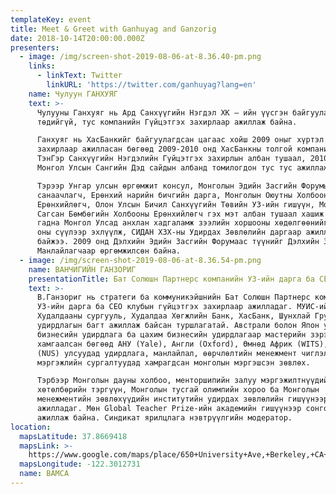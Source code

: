 ```yaml
---
templateKey: event
title: Meet & Greet with Ganhuyag and Ganzorig
date: 2018-10-14T20:00:00.000Z
presenters:
  - image: /img/screen-shot-2019-08-06-at-8.36.40-pm.png
    links:
      - linkText: Twitter
        linkURL: 'https://twitter.com/ganhuyag?lang=en'
    name: Чулуун ГАНХУЯГ
    text: >-
      Чулууны Ганхуяг нь Ард Санхүүгийн Нэгдэл ХК – ийн үүсгэн байгуулагчдын нэг
      төдийгүй, тус компанийн Гүйцэтгэх захирлаар ажиллаж байна.

      Ганхуяг нь ХасБанкийг байгуулагдсан цагаас хойш 2009 оныг хүртэл Гүйцэтгэх
      захирлаар ажилласан бөгөөд 2009-2010 онд ХасБанкны толгой компани болох
      ТэнГэр Санхүүгийн Нэгдэлийн Гүйцэтгэх захирлын албан тушаал, 2010-2012 онд
      Монгол Улсын Сангийн Дэд сайдын албанд томилогдон тус тус ажиллаж байв. 

      Тэрээр Унгар улсын өргөмжит консул, Монголын Эдийн Засгийн Форумын
      санаачлагч, Ерөнхий нарийн бичгийн дарга, Монголын Оюутны Холбооны
      Ерөнхийлөгч, Олон Улсын Бичил Санхүүгийн Төвийн УЗ-ийн гишүүн, Монголын
      Сагсан Бөмбөгийн Холбооны Ерөнхийлөгч гэх мэт албан тушаал хашиж байснаас
      гадна Монгол Улсад анхлан хадгаламж зээлийн хоршооны хөдөлгөөнийг 1990-ээд
      оны сүүлээр эхлүүлж, СИДАН ХЗХ-ны Удирдах Зөвлөлийн даргаар ажиллаж
      байжээ. 2009 онд Дэлхийн Эдийн Засгийн Форумаас түүнийг Дэлхийн Залуу
      Манлайлагчаар өргөмжилсөн байна.
  - image: /img/screen-shot-2019-08-06-at-8.36.54-pm.png
    name: ВАНЧИГИЙН ГАНЗОРИГ
    presentationTitle: Бат Солюшн Партнерс компанийн УЗ-ийн дарга ба CEO клубын гүйцэтгэх захирaл
    text: >-
      В.Ганзориг нь стратеги ба коммуникэйшнийн Бат Солюшн Партнерс компанийн
      УЗ-ийн дарга ба CEO клубын гүйцэтгэх захирлаар ажилладаг. МУИС-ийн
      Худалдааны сургууль, Худалдаа Хөгжлийн Банк, ХасБанк, Шунхлай Группийн
      удирдлагын багт ажиллаж байсан туршлагатай. Австрали болон Япон улсуудад
      бизнесийн удирдлага ба цахим бизнесийн удирдлагаар мастерийн зэрэг
      хамгаалсан бөгөөд АНУ (Yale), Англи (Oxford), Өмнөд Африк (WITS), Сингапур
      (NUS) улсуудад удирдлага, манлайлал, өөрчлөлтийн менежмент чиглэлээр
      мэргэжлийн сургалтуудад хамрагдсан монголын мэргэшсэн зөвлөх. 

      Тэрбээр Монголын дауны холбоо, менторшипийн залуу мэргэжилтнүүдийн
      хөтөлбөрийн тэргүүн, Монголын тусгай олимпийн хороо ба Монголын
      менежментийн зөвлөхүүдийн институтийн удирдах зөвлөлийн гишүүнээр
      ажилладаг. Мөн Global Teacher Prize-ийн академийн гишүүнээр сонгогдон
      ажиллаж байна. Синдикат ярилцлага нэвтрүүлгийн модератор. 
location:
  mapsLatitude: 37.8669418
  mapsLink: >-
    https://www.google.com/maps/place/650+University+Ave,+Berkeley,+CA+94710/@37.8669418,-122.3012731,17z/data=!3m1!4b1!4m5!3m4!1s0x80857edd138c821f:0x8529d547bf4b1ae4!8m2!3d37.8669418!4d-122.3012731?hl=en
  mapsLongitude: -122.3012731
  name: BAMCA
---
```


